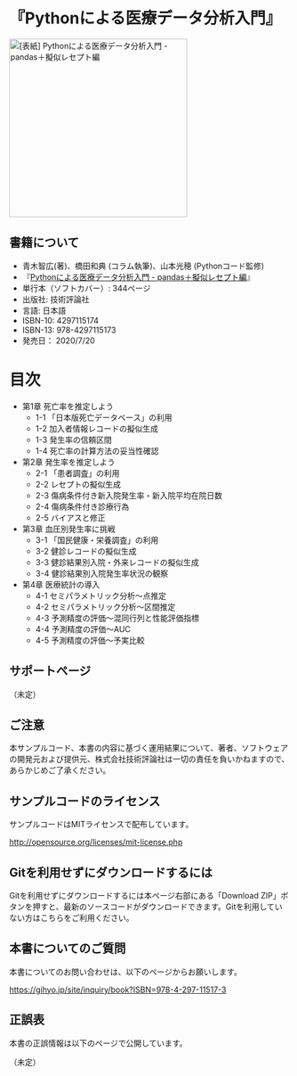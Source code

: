 # 『Pythonによる医療データ分析入門』

<img src="http://image.gihyo.co.jp/assets/images/cover/2020/9784297115173.jpg" width="320px" alt="[表紙] Pythonによる医療データ分析入門 - pandas＋擬似レセプト編">

## 書籍について

- 青木智広(著)、橋田和典 (コラム執筆)、山本光穂 (Pythonコード監修)
- 『[Pythonによる医療データ分析入門 - pandas＋擬似レセプト編](https://gihyo.jp/book/2020/978-4-297-11517-3)』
- 単行本（ソフトカバー）: 344ページ
- 出版社: 技術評論社
- 言語: 日本語
- ISBN-10: 4297115174
- ISBN-13: 978-4297115173
- 発売日： 2020/7/20

# 目次

- 第1章 死亡率を推定しよう
    - 1-1 「日本版死亡データベース」の利用
    - 1-2 加入者情報レコードの擬似生成
    - 1-3 発生率の信頼区間
    - 1-4 死亡率の計算方法の妥当性確認
- 第2章 発生率を推定しよう
    - 2-1 「患者調査」の利用
    - 2-2 レセプトの擬似生成
    - 2-3 傷病条件付き新入院発生率・新入院平均在院日数
    - 2-4 傷病条件付き診療行為
    - 2-5 バイアスと修正
- 第3章 血圧別発生率に挑戦
    - 3-1 「国民健康・栄養調査」の利用
    - 3-2 健診レコードの擬似生成
    - 3-3 健診結果別入院・外来レコードの擬似生成
    - 3-4 健診結果別入院発生率状況の観察
- 第4章 医療統計の導入
    - 4-1 セミパラメトリック分析～点推定
    - 4-2 セミパラメトリック分析～区間推定
    - 4-3 予測精度の評価～混同行列と性能評価指標
    - 4-4 予測精度の評価～AUC
    - 4-5 予測精度の評価～予実比較

## サポートページ

（未定）

## ご注意

本サンプルコード、本書の内容に基づく運用結果について、著者、ソフトウェアの開発元および提供元、株式会社技術評論社は一切の責任を負いかねますので、あらかじめご了承ください。

## サンプルコードのライセンス

サンプルコードはMITライセンスで配布しています。

http://opensource.org/licenses/mit-license.php

## Gitを利用せずにダウンロードするには

Gitを利用せずにダウンロードするには本ページ右部にある「Download ZIP」ボタンを押すと、最新のソースコードがダウンロードできます。Gitを利用していない方はこちらをご利用ください。

## 本書についてのご質問

本書についてのお問い合わせは、以下のページからお願いします。

https://gihyo.jp/site/inquiry/book?ISBN=978-4-297-11517-3

## 正誤表

本書の正誤情報は以下のページで公開しています。

（未定）
